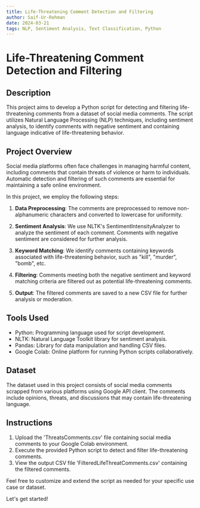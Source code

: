 ```yaml
---
title: Life-Threatening Comment Detection and Filtering
author: Saif-Ur-Rehman
date: 2024-03-21
tags: NLP, Sentiment Analysis, Text Classification, Python
---
```


# Life-Threatening Comment Detection and Filtering

## Description

This project aims to develop a Python script for detecting and filtering life-threatening comments from a dataset of social media comments. The script utilizes Natural Language Processing (NLP) techniques, including sentiment analysis, to identify comments with negative sentiment and containing language indicative of life-threatening behavior.

## Project Overview

Social media platforms often face challenges in managing harmful content, including comments that contain threats of violence or harm to individuals. Automatic detection and filtering of such comments are essential for maintaining a safe online environment.

In this project, we employ the following steps:

1. **Data Preprocessing**: The comments are preprocessed to remove non-alphanumeric characters and converted to lowercase for uniformity.

2. **Sentiment Analysis**: We use NLTK's SentimentIntensityAnalyzer to analyze the sentiment of each comment. Comments with negative sentiment are considered for further analysis.

3. **Keyword Matching**: We identify comments containing keywords associated with life-threatening behavior, such as "kill", "murder", "bomb", etc.

4. **Filtering**: Comments meeting both the negative sentiment and keyword matching criteria are filtered out as potential life-threatening comments.

5. **Output**: The filtered comments are saved to a new CSV file for further analysis or moderation.

## Tools Used

- Python: Programming language used for script development.
- NLTK: Natural Language Toolkit library for sentiment analysis.
- Pandas: Library for data manipulation and handling CSV files.
- Google Colab: Online platform for running Python scripts collaboratively.

## Dataset

The dataset used in this project consists of social media comments scrapped from various platforms using Google API client. The comments include opinions, threats, and discussions that may contain life-threatening language.

## Instructions

1. Upload the 'ThreatsComments.csv' file containing social media comments to your Google Colab environment.
2. Execute the provided Python script to detect and filter life-threatening comments.
3. View the output CSV file 'FilteredLifeThreatComments.csv' containing the filtered comments.

Feel free to customize and extend the script as needed for your specific use case or dataset.

Let's get started!
